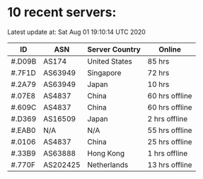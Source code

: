 # 10 recent servers:

Latest update at: Sat Aug 01 19:10:14 UTC 2020

| ID | ASN | Server Country | Online |
| -- | --- | -------------- | ------ |
| #.D09B | AS174 | United States | 85 hrs |
| #.7F1D | AS63949 | Singapore | 72 hrs |
| #.2A79 | AS63949 | Japan | 10 hrs |
| #.07E8 | AS4837 | China | 60 hrs offline |
| #.609C | AS4837 | China | 60 hrs offline |
| #.D369 | AS16509 | Japan | 2 hrs offline |
| #.EAB0 | N/A | N/A | 55 hrs offline |
| #.0106 | AS4837 | China | 25 hrs offline |
| #.33B9 | AS63888 | Hong Kong | 1 hrs offline |
| #.770F | AS202425 | Netherlands | 13 hrs offline |

